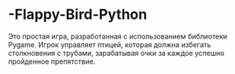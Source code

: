 # -Flappy-Bird-Python
Это простая игра, разработанная с использованием библиотеки Pygame. Игрок управляет птицей, которая должна избегать столкновения с трубами, зарабатывая очки за каждое успешно пройденное препятствие.
